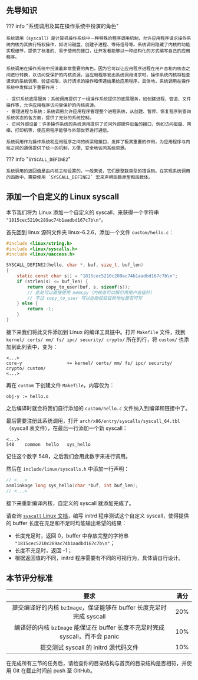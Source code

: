 ## 先导知识

??? info "系统调用及其在操作系统中扮演的角色"

    系统调用（syscall）是计算机操作系统中一种特殊的程序调用机制，允许应用程序请求操作系统内核为其执行特权操作，如访问磁盘、创建子进程、等待信号等。系统调用隐藏了内核的功能实现细节，提供了标准的、易于使用的接口，让开发者能够以一种结构化的方式编写自己的应用程序。
    
    系统调用在操作系统中扮演着非常重要的角色，因为它可以让应用程序进程在用户态和内核态之间进行转换，以访问受保护的内核资源。当应用程序发出系统调用请求时，操作系统内核将检查请求的系统调用，验证权限，执行请求的操作和传递结果给应用程序。具体地，系统调用在操作系统中发挥以下重要作用：
    
    - 提供系统底层服务：系统调用提供了一组操作系统提供的底层服务，如创建进程、管道、文件操作等，允许应用程序访问受保护的内核资源。
    - 管理进程与系统：系统调用允许应用程序管理整个进程系统，从创建、暂停、恢复程序到查询系统状态的各方面，提供了充分的系统控制。
    - 访问外部设备：许多操作系统的系统调用提供了访问外部硬件设备的接口，例如访问磁盘、网络、打印机等，使应用程序能够与外部世界进行通信。
    
    系统调用作为操作系统和应用程序之间的桥梁和接口，发挥了极其重要的作用，为应用程序与内核之间的通信提供了统一的机制，方便、安全地访问系统资源。

??? info "`SYSCALL_DEFINE2`"

    系统调用的返回值是由内核主动设置的，一般来说，它们是整数类型的错误码。在实现系统调用的函数中，需要使用 `SYSCALL_DEFINE2` 宏来声明函数原型和函数体。

## 添加一个自定义的 Linux syscall

本节我们将为 Linux 添加一个自定义的 syscall，来获得一个字符串 `"1815cec5210c289ac74b1aadbd167c7b\n"`。

首先回到 linux 源码文件夹 linux-6.2.6，添加一个文件 `custom/hello.c`：

```c
#include <linux/string.h>
#include <linux/syscalls.h>
#include <linux/uaccess.h>

SYSCALL_DEFINE2(hello, char *, buf, size_t, buf_len)
{
    static const char s[] = "1815cec5210c289ac74b1aadbd167c7b\n";
    if (strlen(s) <= buf_len) {
        return copy_to_user(buf, s, sizeof(s));
        // 此处可以直接使用 memcpy（内核态可以解引用用户态指针）
        // 不过 copy_to_user 可以协助校验目标地址是否可写
    } else {
        return -1;
    }
}
```

接下来我们将此文件添加到 Linux 的编译工具链中。打开 `Makefile` 文件，找到 `kernel/ certs/ mm/ fs/ ipc/ security/ crypto/` 所在的行，将 `custom/` 也添加到此列表中，变为：

```make
<...>
core-y                 += kernel/ certs/ mm/ fs/ ipc/ security/ crypto/ custom/
<...>
```

再在 `custom` 下创建文件 `Makefile`，内容仅为：

```make
obj-y := hello.o
```

之后编译时就会将我们自行添加的 `custom/hello.c` 文件纳入到编译和链接中了。

最后需要注册此系统调用，打开 `arch/x86/entry/syscalls/syscall_64.tbl`（syscall 表文件），在最后一行添加一个新 syscall：

```
<...>
548    common  hello   sys_hello
```

记住这个数字 548，之后我们会用此数字来进行调用。

然后在 `include/linux/syscalls.h` 中添加一行声明：

```c
// <...>
asmlinkage long sys_hello(char *buf, int buf_len);
// <...>
```

接下来重新编译内核，自定义的 syscall 就添加完成了。

请查询 [`syscall` Linux 文档](https://man7.org/linux/man-pages/man2/syscall.2.html)，编写 initrd 程序测试这个自定义 syscall，使得提供的 buffer 长度在充足和不足时均能输出希望的结果：

- 长度充足时，返回 0，buffer 中存放完整的字符串 `"1815cec5210c289ac74b1aadbd167c7b\n"`；
- 长度不充足时，返回 -1；
- 根据返回值的不同，initrd 程序需要有不同的可视行为，具体请自行设计。

## 本节评分标准

|                             要求                             | 满分 |
| :----------------------------------------------------------: | :--: |
| 提交编译好的内核 `bzImage`，保证能够在 buffer 长度充足时完成 syscall | 20%  |
| 编译好的内核 `bzImage` 能保证在 buffer 长度不充足时完成 syscall，而不会 panic | 10%  |
|            提交测试 syscall 的 initrd 源代码文件             | 10%  |

在完成所有三节的任务后，请检查你的目录结构与首页的目录结构是否相符，并使用 Git 在截止时间前 push 至 GitHub。

